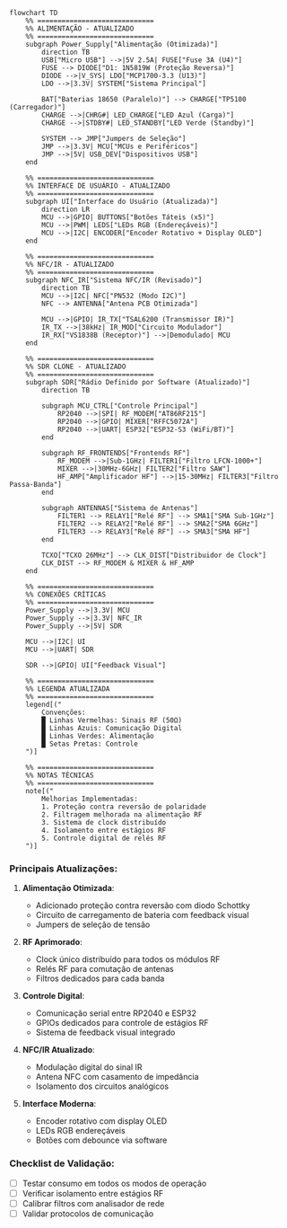 ```mermaid
flowchart TD
    %% =============================
    %% ALIMENTAÇÃO - ATUALIZADO
    %% =============================
    subgraph Power_Supply["Alimentação (Otimizada)"]
        direction TB
        USB["Micro USB"] -->|5V 2.5A| FUSE["Fuse 3A (U4)"]
        FUSE --> DIODE["D1: 1N5819W (Proteção Reversa)"]
        DIODE -->|V_SYS| LDO["MCP1700-3.3 (U13)"]
        LDO -->|3.3V| SYSTEM["Sistema Principal"]
        
        BAT["Baterias 18650 (Paralelo)"] --> CHARGE["TP5100 (Carregador)"]
        CHARGE -->|CHRG#| LED_CHARGE["LED Azul (Carga)"]
        CHARGE -->|STDBY#| LED_STANDBY["LED Verde (Standby)"]
        
        SYSTEM --> JMP["Jumpers de Seleção"]
        JMP -->|3.3V| MCU["MCUs e Periféricos"]
        JMP -->|5V| USB_DEV["Dispositivos USB"]
    end

    %% =============================
    %% INTERFACE DE USUÁRIO - ATUALIZADO
    %% =============================
    subgraph UI["Interface do Usuário (Atualizada)"]
        direction LR
        MCU -->|GPIO| BUTTONS["Botões Táteis (x5)"]
        MCU -->|PWM| LEDS["LEDs RGB (Endereçáveis)"]
        MCU -->|I2C| ENCODER["Encoder Rotativo + Display OLED"]
    end

    %% =============================
    %% NFC/IR - ATUALIZADO
    %% =============================
    subgraph NFC_IR["Sistema NFC/IR (Revisado)"]
        direction TB
        MCU -->|I2C| NFC["PN532 (Modo I2C)"]
        NFC --> ANTENNA["Antena PCB Otimizada"]
        
        MCU -->|GPIO| IR_TX["TSAL6200 (Transmissor IR)"]
        IR_TX -->|38kHz| IR_MOD["Circuito Modulador"]
        IR_RX["VS1838B (Receptor)"] -->|Demodulado| MCU
    end

    %% =============================
    %% SDR CLONE - ATUALIZADO
    %% =============================
    subgraph SDR["Rádio Definido por Software (Atualizado)"]
        direction TB
        
        subgraph MCU_CTRL["Controle Principal"]
            RP2040 -->|SPI| RF_MODEM["AT86RF215"]
            RP2040 -->|GPIO| MIXER["RFFC5072A"]
            RP2040 -->|UART| ESP32["ESP32-S3 (WiFi/BT)"]
        end
        
        subgraph RF_FRONTENDS["Frontends RF"]
            RF_MODEM -->|Sub-1GHz| FILTER1["Filtro LFCN-1000+"]
            MIXER -->|30MHz-6GHz| FILTER2["Filtro SAW"]
            HF_AMP["Amplificador HF"] -->|15-30MHz| FILTER3["Filtro Passa-Banda"]
        end
        
        subgraph ANTENNAS["Sistema de Antenas"]
            FILTER1 --> RELAY1["Relé RF"] --> SMA1["SMA Sub-1GHz"]
            FILTER2 --> RELAY2["Relé RF"] --> SMA2["SMA 6GHz"]
            FILTER3 --> RELAY3["Relé RF"] --> SMA3["SMA HF"]
        end
        
        TCXO["TCXO 26MHz"] --> CLK_DIST["Distribuidor de Clock"]
        CLK_DIST --> RF_MODEM & MIXER & HF_AMP
    end

    %% =============================
    %% CONEXÕES CRÍTICAS
    %% =============================
    Power_Supply -->|3.3V| MCU
    Power_Supply -->|3.3V| NFC_IR
    Power_Supply -->|5V| SDR
    
    MCU -->|I2C| UI
    MCU -->|UART| SDR
    
    SDR -->|GPIO| UI["Feedback Visual"]
    
    %% =============================
    %% LEGENDA ATUALIZADA
    %% =============================
    legend[("
        Convenções:
        █ Linhas Vermelhas: Sinais RF (50Ω)
        █ Linhas Azuis: Comunicação Digital
        █ Linhas Verdes: Alimentação
        █ Setas Pretas: Controle
    ")]
    
    %% =============================
    %% NOTAS TÉCNICAS
    %% =============================
    note[("
        Melhorias Implementadas:
        1. Proteção contra reversão de polaridade
        2. Filtragem melhorada na alimentação RF
        3. Sistema de clock distribuído
        4. Isolamento entre estágios RF
        5. Controle digital de relés RF
    ")]
```

### Principais Atualizações:

1. **Alimentação Otimizada**:
   - Adicionado proteção contra reversão com diodo Schottky
   - Circuito de carregamento de bateria com feedback visual
   - Jumpers de seleção de tensão

2. **RF Aprimorado**:
   - Clock único distribuído para todos os módulos RF
   - Relés RF para comutação de antenas
   - Filtros dedicados para cada banda

3. **Controle Digital**:
   - Comunicação serial entre RP2040 e ESP32
   - GPIOs dedicados para controle de estágios RF
   - Sistema de feedback visual integrado

4. **NFC/IR Atualizado**:
   - Modulação digital do sinal IR
   - Antena NFC com casamento de impedância
   - Isolamento dos circuitos analógicos

5. **Interface Moderna**:
   - Encoder rotativo com display OLED
   - LEDs RGB endereçáveis
   - Botões com debounce via software

### Checklist de Validação:
- [ ] Testar consumo em todos os modos de operação
- [ ] Verificar isolamento entre estágios RF
- [ ] Calibrar filtros com analisador de rede
- [ ] Validar protocolos de comunicação
